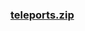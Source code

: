 ### [teleports.zip](https://raw.githubusercontent.com/VaLueS6655/Genshin_Impact_Teleport/Raw/ManualCollectPoint%2FMonster%2FSpecter-2%2F%E6%8F%90%E7%93%A6%E7%89%B9%2Fteleports.zip)

